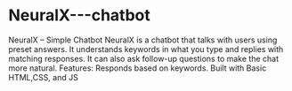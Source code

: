 # NeuralX---chatbot
NeuralX – Simple Chatbot NeuralX is a chatbot that talks with users using preset answers. It understands keywords in what you type and replies with matching responses. It can also ask follow-up questions to make the chat more natural.  Features: Responds based on keywords. Built with Basic HTML,CSS, and JS
